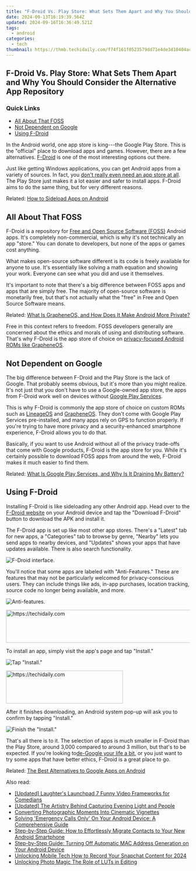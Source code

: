 ```yaml
---
title: "F-Droid Vs. Play Store: What Sets Them Apart and Why You Should Consider the Alternative App Repository"
date: 2024-09-13T16:19:39.564Z
updated: 2024-09-16T16:36:49.521Z
tags:
  - android
categories:
  - tech
thumbnail: https://thmb.techidaily.com/f74f161f0523579dd71e4de3d10404ac967ce66d01905429c873797c52e328b9.jpg
---
```


## F-Droid Vs. Play Store: What Sets Them Apart and Why You Should Consider the Alternative App Repository

### Quick Links

* [All About That FOSS](https://some-techniques.techidaily.com/new-freedom-from-filmage-tiktok-videos-without-stickers/)
* [Not Dependent on Google](https://some-guidance.techidaily.com/updated-top-tier-voice-to-text-applications/)
* [Using F-Droid](https://desktop-recording.techidaily.com/the-definitive-io-screen-recorder-guidebook-for-2024/)

 In the Android world, one app store is king---the Google Play Store. This is the "official" place to download apps and games. However, there are a few alternatives. [F-Droid](https://f-droid.org/en/) is one of the most interesting options out there.

 Just like getting Windows applications, you can get Android apps from a variety of sources. In fact, you [don't really even need an app store at all](https://facebook-video-content.techidaily.com/updated-unlock-premium-quality-streaming-on-the-worlds-largest-network/). The Play Store just makes it a lot easier and safer to install apps. F-Droid aims to do the same thing, but for very different reasons.

Related: [How to Sideload Apps on Android](https://facebook-video-content.techidaily.com/updated-unlock-premium-quality-streaming-on-the-worlds-largest-network/) 

##  All About That FOSS

 F-Droid is a repository for [Free and Open Source Software (FOSS)](https://facebook-videos.techidaily.com/new-leveraging-social-media-power-optimal-use-of-hash-tags-on-fb/) Android apps. It's completely non-commercial, which is why it's not technically an app "store." You can donate to developers, but none of the apps or games cost anything.

 What makes open-source software different is its code is freely available for anyone to use. It's essentially like solving a math equation and showing your work. Everyone can see what you did and use it themselves.

 It's important to note that there's a big difference between FOSS apps and apps that are simply free. The majority of open-source software is monetarily free, but that's not actually what the "free" in Free and Open Source Software means.

Related: [What Is GrapheneOS, and How Does It Make Android More Private?](https://extra-lessons.techidaily.com/new-achieving-muted-audibility-with-effortless-fading-in-lumafusion/) 

 Free in this context refers to freedom. FOSS developers generally are concerned about the ethics and morals of using and distributing software. That's why F-Droid is the app store of choice on [privacy-focused Android ROMs like GrapheneOS](https://extra-lessons.techidaily.com/new-achieving-muted-audibility-with-effortless-fading-in-lumafusion/).

##  Not Dependent on Google

 The big difference between F-Droid and the Play Store is the lack of Google. That probably seems obvious, but it's more than you might realize. It's not just that you don't have to use a Google-owned app store, the apps from F-Droid work well on devices without [Google Play Services](https://tech-recovery.techidaily.com/top-11-free-movie-downloading-websites-you-should-know-about/).

 This is why F-Droid is commonly the app store of choice on custom ROMs such as [LineageOS](https://lineageos.org/) and [GrapheneOS](https://grapheneos.org/). They don't come with Google Play Services pre-installed, and many apps rely on GPS to function properly. If you're trying to have more privacy and a security-enhanced smartphone experience, F-Droid allows you to do that.

 Basically, if you want to use Android without all of the privacy trade-offs that come with Google products, F-Droid is the app store for you. While it's certainly possible to download FOSS apps from around the web, F-Droid makes it much easier to find them.

Related: [What Is Google Play Services, and Why Is It Draining My Battery?](https://tech-recovery.techidaily.com/top-11-free-movie-downloading-websites-you-should-know-about/) 

##  Using F-Droid

 Installing F-Droid is like sideloading any other Android app. Head over to the [F-Droid website](https://f-droid.org/en/) on your Android device and tap the "Download F-Droid" button to download the APK and install it.

 The F-Droid app is set up like most other app stores. There's a "Latest" tab for new apps, a "Categories" tab to browse by genre, "Nearby" lets you send apps to nearby devices, and "Updates" shows your apps that have updates available. There is also search functionality.

![F-Droid interface.](https://static1.howtogeekimages.com/wordpress/wp-content/uploads/2022/03/2022-03-09_15-49-29.jpg) 

 You'll notice that some apps are labeled with "Anti-Features." These are features that may not be particularly welcomed for privacy-conscious users. They can include things like ads, in-app purchases, location tracking, source code no longer being available, and more.

![Anti-features.](https://static1.howtogeekimages.com/wordpress/wp-content/uploads/2022/03/2022-03-09_15-55-48.jpg) 

<!-- affiliate ads begin -->
<a href="https://ephamedtechinc.pxf.io/c/5597632/2137227/26400" target="_top" id="2137227">
  <img src="//a.impactradius-go.com/display-ad/26400-2137227" border="0" alt="https://techidaily.com" width="728" height="90"/>
</a>
<img height="0" width="0" src="https://ephamedtechinc.pxf.io/i/5597632/2137227/26400" style="position:absolute;visibility:hidden;" border="0" />
<!-- affiliate ads end -->

 To install an app, simply visit the app's page and tap "Install."

![Tap "Install."](https://static1.howtogeekimages.com/wordpress/wp-content/uploads/2022/03/2022-03-09_15-56-15.jpg) 

<!-- affiliate ads begin -->
<a href="https://aligracehair.sjv.io/c/5597632/2115947/19272" target="_top" id="2115947">
  <img src="//a.impactradius-go.com/display-ad/19272-2115947" border="0" alt="https://techidaily.com" width="320" height="90"/>
</a>
<img height="0" width="0" src="https://aligracehair.sjv.io/i/5597632/2115947/19272" style="position:absolute;visibility:hidden;" border="0" />
<!-- affiliate ads end -->

 After it finishes downloading, an Android system pop-up will ask you to confirm by tapping "Install."

![Finish the "Install."](https://static1.howtogeekimages.com/wordpress/wp-content/uploads/2022/03/2022-03-09_15-56-34.jpg) 

 That's all there is to it. The selection of apps is much smaller in F-Droid than the Play Store, around 3,000 compared to around 3 million, but that's to be expected. If you're looking to[de-Google your life a bit](https://video-screen-grab.techidaily.com/new-stepwise-guide-to-documenting-team-sessions-desktopmobile/), or you just want to try some apps that have better ethics, F-Droid is a great place to go.

Related: [The Best Alternatives to Google Apps on Android](https://video-screen-grab.techidaily.com/new-stepwise-guide-to-documenting-team-sessions-desktopmobile/)

<ins class="adsbygoogle"
     style="display:block"
     data-ad-format="autorelaxed"
     data-ad-client="ca-pub-7571918770474297"
     data-ad-slot="1223367746"></ins>

<ins class="adsbygoogle"
     style="display:block"
     data-ad-client="ca-pub-7571918770474297"
     data-ad-slot="8358498916"
     data-ad-format="auto"
     data-full-width-responsive="true"></ins>

<span class="atpl-alsoreadstyle">Also read:</span>
<div><ul>
<li><a href="https://facebook-record-videos.techidaily.com/updated-laughters-launchpad-7-funny-video-frameworks-for-comedians/"><u>[Updated] Laughter's Launchpad 7 Funny Video Frameworks for Comedians</u></a></li>
<li><a href="https://desktop-recording.techidaily.com/updated-the-artistry-behind-capturing-evening-light-and-people/"><u>[Updated] The Artistry Behind Capturing Evening Light and People</u></a></li>
<li><a href="https://extra-resources.techidaily.com/converting-photographic-moments-into-cinematic-vignettes/"><u>Converting Photographic Moments Into Cinematic Vignettes</u></a></li>
<li><a href="https://hardware-reviews.techidaily.com/solving-emergency-calls-only-on-your-android-device-a-comprehensive-guide/"><u>Solving 'Emergency Calls Only' On Your Android Device: A Comprehensive Guide</u></a></li>
<li><a href="https://hardware-reviews.techidaily.com/step-by-step-guide-how-to-effortlessly-migrate-contacts-to-your-new-android-smartphone/"><u>Step-by-Step Guide: How to Effortlessly Migrate Contacts to Your New Android Smartphone</u></a></li>
<li><a href="https://hardware-reviews.techidaily.com/step-by-step-guide-turning-off-automatic-mac-address-generation-on-your-android-device/"><u>Step-by-Step Guide: Turning Off Automatic MAC Address Generation on Your Android Device</u></a></li>
<li><a href="https://snapchat-videos.techidaily.com/unlocking-mobile-tech-how-to-record-your-snapchat-content-for-2024/"><u>Unlocking Mobile Tech How to Record Your Snapchat Content for 2024</u></a></li>
<li><a href="https://article-posts.techidaily.com/unlocking-photo-magic-the-role-of-luts-in-editing/"><u>Unlocking Photo Magic The Role of LUTs in Editing</u></a></li>
</ul></div>


